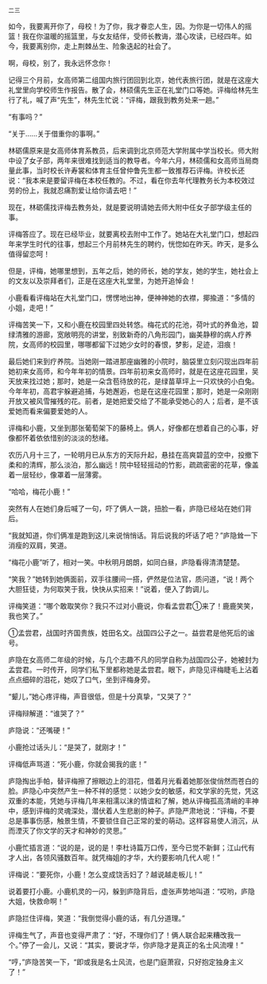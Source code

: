     二三 

   如今，我要离开你了，母校！为了你，我才眷恋人生，因。为你是一切伟人的摇篮！我在你温暖的摇篮里，与女友结伴，受师长教诲，潜心攻读，已经四年。如今，我要离别你，走上荆棘丛生、险象迭起的社会了。

   啊，母校，别了，我永远怀念你！

   记得三个月前，女高师第二组国内旅行团回到北京，她代表旅行团，就是在这座大礼堂里向学校师生作报告。散了会，林硕儒先生正在礼堂门口等她。评梅给林先生行了礼，喊了声“先生”，林先生忙说：“评梅，跟我到教务处来一趟。”

   “有事吗？”

   “关于……关于借重你的事啊。”

   林砺儒原来是女高师体育系教员，后来调到北京师范大学附属中学当校长。师大附中设了女子部，两年来很难找到适当的教导者。今年六月，林硕儒和女高师当局商量此事，当时校长许寿裳和体育主任曾仲鲁先生都一致推荐石评梅。许校长还说：“我本来是要留评梅在本校任教的。不过，看在你去年代理教务长为本校效过劳的份上，我就忍痛割爱让给你请去吧！”

   现在，林砺儒找评梅去教务处，就是要说明请她去师大附中任女子部学级主任的事。

   评梅答应了。现在已经毕业，就要离校去附中工作了。她站在大礼堂门口，想起四年来学生时代的往事，想起三个月前林先生的聘约，恍惚如在昨天。昨天，是多么值得留恋呵！

   但是，评梅，她哪里想到，五年之后，她的师长，她的学友，她的学生，她社会上的文友以及崇拜者们，正是在这座大礼堂里，为她开追悼会！

   小鹿看看评梅站在大礼堂门口，愣愣地出神，便神神她的衣襟，揶揄道：“多情的小姐，走吧！”

   评梅苦笑一下，又和小鹿在校园里四处转悠。梅花式的花池，荷叶式的养鱼池，碧绿清雅的游廊，宽敞明亮的讲堂，别致新奇的八角形园门，幽美静穆的病人疗养院，女高师的校园里，哪哪都留下过她少女时的春恨，梦影，足迹，泪痕！

   最后她们来到疗养院。当她刚一踏进那座幽雅的小院时，脑袋里立刻闪现出四年前她初来女高师，和今年年初的情景。四年前初来女高师时，就是在这座花园里，吴天放来找过她；那时，她是一朵含苞待放的花，是绿苗草坪上一只欢快的小白兔。今年年初，高君宇躲避追捕，与她邂逅，也是在这座花园里；那时，她是一朵刚刚开放又被风雪摧残的花。前者，是她把爱交给了不能承受她心的人；后者，是不该爱她而看来偏要爱她的人。

   评梅和小鹿，又坐到那张葡萄架下的藤椅上。俩人，好像都在想着自己的心事，好像都怀着依依惜别的淡淡的愁绪。

   农历八月十三了，一轮明月已从东方的天际升起，悬挂在高爽碧蓝的空中，投撤下柔和的清辉，那么淡泊，那么幽远！院中轻轻摇动的竹影，疏疏密密的花草，像盖着一层轻纱，像罩着一层薄雾。

   “哈哈，梅花小鹿！”

   突然有人在她们身后喊了一句，吓了俩人一跳，扭脸一看，庐隐已经站在她们背后。

   “我就知道，你们俩准是跑到这儿来说悄悄话。背后说我的坏话了吧？”庐隐耸一下消瘦的双肩，笑道。

   “梅花小鹿”听了，相对一笑。中秋明月朗朗，如同白昼，庐隐看得清清楚楚。

   “笑我？”她转到她俩面前，双手往腰间一搭，俨然是位法官，质问道，“说！两个大胆狂徒，为何取笑于我，快快从实招来！”说着，便入了韵调儿。

   评梅笑道：“哪个敢取笑你？我只不过对小鹿说，你看孟尝君①来了！鹿鹿笑笑，我也笑了。”

   ①孟尝君，战国时齐国贵族，姓田名文。战国四公子之一。益尝君是他死后的谧号。

   庐隐在女高师二年级的时候，与几个志趣不凡的同学自称为战国四公子，她被封为孟尝君。一时传开，同学们私下里都称她是孟尝君。眼下，庐隐见评梅睫毛上沾着点点细碎的泪花，她叹了口气，坐到评梅身旁。

   “颦儿，”她心疼评梅，声音很低，但是十分真挚，“又哭了？”

   评梅辩解道：“谁哭了？”

   庐隐说：“还嘴硬！”

   小鹿抢过话头儿：“是哭了，就刚才！”

   评梅低声骂道：“死小鹿，你就会揭我的底！”

   庐隐掏出手帕，替评梅擦了擦眼边上的泪花，借着月光看着她那张俊俏然而苍白的脸。庐隐心中突然产生一种不祥的感觉：以她少女的敏感，和文学家的先觉，凭这双重的本能，凭她与评梅几年来相濡以沫的情谊和了解，她从评梅孤高清峭的丰神中，感到评梅的灵魂深处，潜伏着人生悲剧的种子。庐隐严肃地说：“评梅，不要总是事事伤感，触景生情，不要锁住自己正常的爱的萌动。这样容易使人消沉，从而湮灭了你文学的天才和神妙的灵思。”

   小鹿忙插言道：“说的是，说的是！李杜诗篇万口传，至今已觉不新鲜；江山代有才人出，各领风骚数百年。就凭梅姐的才华，大约要影响几代人呢！”

   评梅说：“要死你，小鹿！怎么变成饶舌妇了？越说越走板儿！”

   说着要打小鹿。小鹿机灵的一闪，躲到庐隐背后，虚张声势地叫道：“哎哟，庐隐大姐，快救命啊！”

   庐隐拦住评梅，笑道：“我倒觉得小鹿的话，有几分道理。”

   评梅生气了，声音也变得严肃了：“好，不理你们了！俩人联合起来糟改我一个。”停了一会儿，又说：“其实，要说才华，你庐隐才是真正的名士风流哩！”

   “哼，”庐隐苦笑一下，“即或我是名士风流，也是门庭萧寂，只好抱定独身主义了！”

